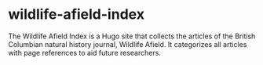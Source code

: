# wildlife-afield-index
The Wildlife Afield Index is a Hugo site that collects the articles of the British Columbian natural history journal, Wildlife Afield. It categorizes all articles with page references to aid future researchers.
